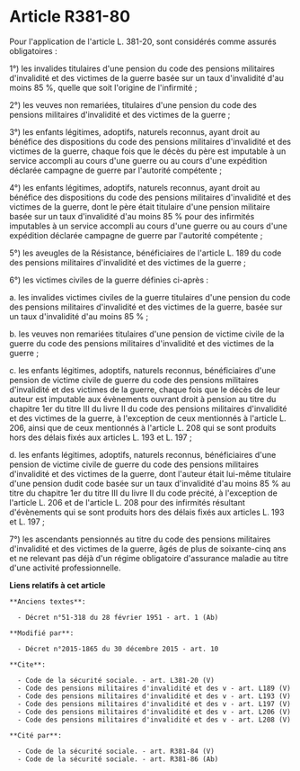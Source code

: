 # Article R381-80

Pour l'application de l'article L. 381-20, sont considérés comme assurés obligatoires :

1°) les invalides titulaires d'une pension du code des pensions militaires d'invalidité et des victimes de la guerre basée
sur un taux d'invalidité d'au moins 85 %, quelle que soit l'origine de l'infirmité ;

2°) les veuves non remariées, titulaires d'une pension du code des pensions militaires d'invalidité et des victimes de la
guerre ;

3°) les enfants légitimes, adoptifs, naturels reconnus, ayant droit au bénéfice des dispositions du code des pensions
militaires d'invalidité et des victimes de la guerre, chaque fois que le décès du père est imputable à un service accompli au
cours d'une guerre ou au cours d'une expédition déclarée campagne de guerre par l'autorité compétente ;

4°) les enfants légitimes, adoptifs, naturels reconnus, ayant droit au bénéfice des dispositions du code des pensions
militaires d'invalidité et des victimes de la guerre, dont le père était titulaire d'une pension militaire basée sur un taux
d'invalidité d'au moins 85 % pour des infirmités imputables à un service accompli au cours d'une guerre ou au cours d'une
expédition déclarée campagne de guerre par l'autorité compétente ;

5°) les aveugles de la Résistance, bénéficiaires de l'article L. 189 du code des pensions militaires d'invalidité et des
victimes de la guerre ;

6°) les victimes civiles de la guerre définies ci-après :

a. les invalides victimes civiles de la guerre titulaires d'une pension du code des pensions militaires d'invalidité et des
victimes de la guerre, basée sur un taux d'invalidité d'au moins 85 % ;

b. les veuves non remariées titulaires d'une pension de victime civile de la guerre du code des pensions militaires
d'invalidité et des victimes de la guerre ;

c. les enfants légitimes, adoptifs, naturels reconnus, bénéficiaires d'une pension de victime civile de guerre du code des
pensions militaires d'invalidité et des victimes de la guerre, chaque fois que le décès de leur auteur est imputable aux
évènements ouvrant droit à pension au titre du chapitre 1er du titre III du livre II du code des pensions militaires
d'invalidité et des victimes de la guerre, à l'exception de ceux mentionnés à l'article L. 206, ainsi que de ceux mentionnés
à l'article L. 208 qui se sont produits hors des délais fixés aux articles L. 193 et L. 197 ;

d. les enfants légitimes, adoptifs, naturels reconnus, bénéficiaires d'une pension de victime civile de guerre du code des
pensions militaires d'invalidité et des victimes de la guerre, dont l'auteur était lui-même titulaire d'une pension dudit
code basée sur un taux d'invalidité d'au moins 85 % au titre du chapitre 1er du titre III du livre II du code précité, à
l'exception de l'article L. 206 et de l'article L. 208 pour des infirmités résultant d'évènements qui se sont produits hors
des délais fixés aux articles L. 193 et L. 197 ;

7°) les ascendants pensionnés au titre du code des pensions militaires d'invalidité et des victimes de la guerre, âgés de
plus de soixante-cinq ans et ne relevant pas déjà d'un régime obligatoire d'assurance maladie au titre d'une activité
professionnelle.

**Liens relatifs à cet article**

	**Anciens textes**:

	  - Décret n°51-318 du 28 février 1951 - art. 1 (Ab)

	**Modifié par**:

	  - Décret n°2015-1865 du 30 décembre 2015 - art. 10

	**Cite**:

	  - Code de la sécurité sociale. - art. L381-20 (V)
	  - Code des pensions militaires d'invalidité et des v - art. L189 (V)
	  - Code des pensions militaires d'invalidité et des v - art. L193 (V)
	  - Code des pensions militaires d'invalidité et des v - art. L197 (V)
	  - Code des pensions militaires d'invalidité et des v - art. L206 (V)
	  - Code des pensions militaires d'invalidité et des v - art. L208 (V)

	**Cité par**:

	  - Code de la sécurité sociale. - art. R381-84 (V)
	  - Code de la sécurité sociale. - art. R381-86 (Ab)
